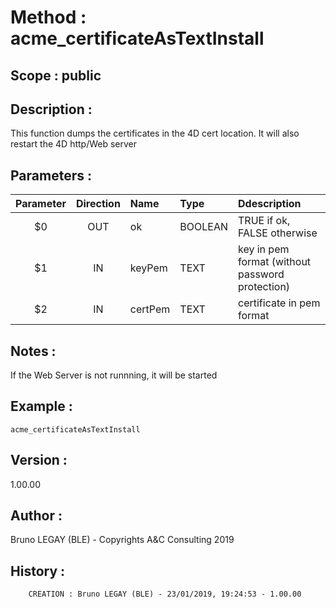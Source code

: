 ﻿# **Method :** acme_certificateAsTextInstall## **Scope :** public## **Description :** This function dumps the certificates in the 4D cert location. It will also restart the 4D http/Web server## **Parameters :** | Parameter | Direction | Name | Type | Ddescription | |:----:|:----:|:----|:----|:----| | $0 | OUT | ok | BOOLEAN | TRUE if ok, FALSE otherwise | | $1 | IN | keyPem | TEXT | key in pem format (without password protection) | | $2 | IN | certPem | TEXT | certificate in pem format | ## **Notes :** If the Web Server is not runnning, it will be started## **Example :** ```acme_certificateAsTextInstall```## **Version :** 1.00.00## **Author :** Bruno LEGAY (BLE) - Copyrights A&C Consulting 2019## **History :**          CREATION : Bruno LEGAY (BLE) - 23/01/2019, 19:24:53 - 1.00.00